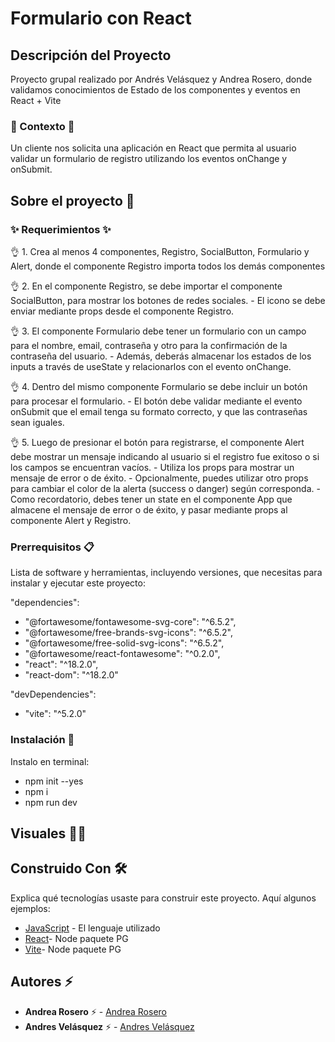 # Formulario con React

## Descripción del Proyecto

Proyecto grupal realizado por Andrés Velásquez y Andrea Rosero, donde validamos conocimientos de Estado de los componentes y eventos en React + Vite

### :scroll: Contexto :scroll:
Un cliente nos solicita una aplicación en React que permita al usuario validar un formulario de registro utilizando los eventos onChange y onSubmit.


## Sobre el proyecto 🚀


### ✨ Requerimientos ✨

👌 1. Crea al menos 4 componentes, Registro, SocialButton, Formulario y Alert, donde el componente Registro importa todos los demás componentes

👌 2. En el componente Registro, se debe importar el componente SocialButton, para mostrar los botones de redes sociales.
    -  El icono se debe enviar mediante props desde el componente Registro.

👌 3. El componente Formulario debe tener un formulario con un campo para el nombre, email, contraseña y otro para la confirmación de la contraseña del usuario.
    - Además, deberás almacenar los estados de los inputs a través de useState y relacionarlos con el evento onChange.

👌 4. Dentro del mismo componente Formulario se debe incluir un botón para procesar el formulario.
    - El botón debe validar mediante el evento onSubmit que el email tenga su formato correcto, y que las contraseñas sean iguales.

👌 5. Luego de presionar el botón para registrarse, el componente Alert debe mostrar un mensaje indicando al usuario si el registro fue exitoso o si los campos se encuentran vacíos.
    - Utiliza los props para mostrar un mensaje de error o de éxito.
    - Opcionalmente, puedes utilizar otro props para cambiar el color de la alerta (success o danger) según corresponda.
    - Como recordatorio, debes tener un state en el componente App que almacene el mensaje de error o de éxito, y pasar mediante props al componente Alert y Registro.


### Prerrequisitos 📋

Lista de software y herramientas, incluyendo versiones, que necesitas para instalar y ejecutar este proyecto:

 "dependencies": 
 - "@fortawesome/fontawesome-svg-core": "^6.5.2",
 - "@fortawesome/free-brands-svg-icons": "^6.5.2",
 - "@fortawesome/free-solid-svg-icons": "^6.5.2",
 - "@fortawesome/react-fontawesome": "^0.2.0",
 - "react": "^18.2.0",
 - "react-dom": "^18.2.0"

 "devDependencies": 
 - "vite": "^5.2.0"


### Instalación 🔧

 Instalo en terminal:
- npm init --yes
- npm i 
- npm run dev


## Visuales :mage_woman:




## Construido Con 🛠️

Explica qué tecnologías usaste para construir este proyecto. Aquí algunos ejemplos:

- [JavaScript](https://developer.mozilla.org/en-US/docs/Web/JavaScript) - El lenguaje utilizado
- [React](https://react.dev/)- Node paquete PG
- [Vite](https://vitejs.dev/guide/)- Node paquete PG
  

## Autores ⚡ 

- **Andrea Rosero** ⚡  - [Andrea Rosero](https://github.com/andreaendigital)
- **Andres Velásquez** ⚡  - [Andres Velásquez](https://github.com/Droopytex)